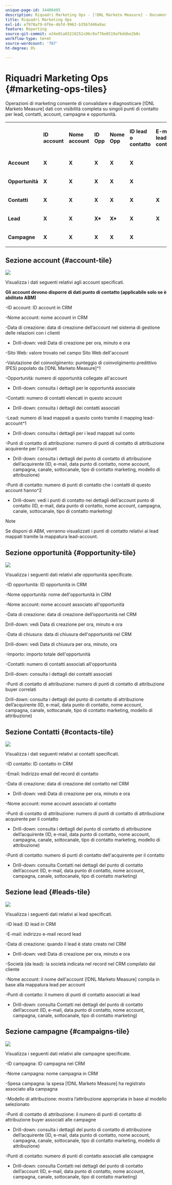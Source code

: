 ```yaml
---
unique-page-id: 34406495
description: Riquadri Marketing Ops - [!DNL Marketo Measure] - Documentazione del prodotto
title: Riquadri Marketing Ops
exl-id: e7978a79-6f6e-4bfd-9962-b35b7d46a9ac
feature: Reporting
source-git-commit: e24e01a03218252c06c9a776e0519afbddbe2b8c
workflow-type: tm+mt
source-wordcount: '767'
ht-degree: 0%

---
```


# Riquadri Marketing Ops {#marketing-ops-tiles}

Operazioni di marketing consente di convalidare e diagnosticare [!DNL Marketo Measure] dati con visibilità completa su singoli punti di contatto per lead, contatti, account, campagne e opportunità.

<table> 
 <colgroup> 
  <col> 
  <col> 
  <col> 
  <col> 
  <col> 
  <col> 
  <col> 
  <col> 
  <col> 
  <col> 
  <col> 
  <col> 
  <col> 
 </colgroup> 
 <tbody> 
  <tr> 
   <td><br></td> 
   <td><p><strong>ID account</strong></p></td> 
   <td><p><strong>Nome account</strong></p></td> 
   <td><p><strong>ID Opp</strong></p></td> 
   <td><p><strong>Nome Opp</strong></p></td> 
   <td><p><strong>ID lead o contatto</strong></p></td> 
   <td><p><strong>E-mail lead o contatto</strong></p></td> 
   <td><p><strong>ID campagna</strong></p></td> 
   <td><p><strong>Opp Won</strong></p></td> 
   <td><p><strong>Data creazione Opp</strong></p></td> 
   <td><p><strong>Data chiusura Opp</strong></p></td> 
   <td><p><strong>Data punto di contatto</strong></p></td> 
   <td><p><strong>Modello di attribuzione</strong></p></td> 
  </tr> 
  <tr> 
   <td><p><strong>Account</strong></p></td> 
   <td><strong>X</strong></td> 
   <td><strong>X</strong></td> 
   <td><strong>X</strong></td> 
   <td><strong>X</strong></td> 
   <td><strong>X</strong></td> 
   <td><br></td> 
   <td><strong>X</strong></td> 
   <td><strong>X</strong></td> 
   <td><strong>X</strong></td> 
   <td><strong>X</strong></td> 
   <td><strong>X</strong></td> 
   <td><strong>X</strong></td> 
  </tr> 
  <tr> 
   <td><p><strong>Opportunità</strong></p></td> 
   <td><strong>X</strong></td> 
   <td><strong>X</strong></td> 
   <td><strong>X</strong></td> 
   <td><strong>X</strong></td> 
   <td><strong>X</strong></td> 
   <td><br></td> 
   <td><strong>X</strong></td> 
   <td><strong>X</strong></td> 
   <td><strong>X</strong></td> 
   <td><strong>X</strong></td> 
   <td><strong>X</strong></td> 
   <td><strong>X</strong></td> 
  </tr> 
  <tr> 
   <td><p><strong>Contatti</strong></p></td> 
   <td><strong>X</strong></td> 
   <td><strong>X</strong></td> 
   <td><strong>X</strong></td> 
   <td><strong>X</strong></td> 
   <td><strong>X</strong></td> 
   <td><strong>X</strong></td> 
   <td><strong>X</strong></td> 
   <td><strong>X</strong></td> 
   <td><strong>X</strong></td> 
   <td><strong>X</strong></td> 
   <td><strong>X</strong></td> 
   <td><strong>X</strong></td> 
  </tr> 
  <tr> 
   <td><p><strong>Lead</strong></p></td> 
   <td><strong>X</strong></td> 
   <td><strong>X</strong></td> 
   <td><strong>X*</strong></td> 
   <td><strong>X*</strong></td> 
   <td><strong>X</strong></td> 
   <td><strong>X</strong></td> 
   <td><strong>X</strong></td> 
   <td><strong>X*</strong></td> 
   <td><strong>X*</strong></td> 
   <td><strong>X*</strong></td> 
   <td><strong>X</strong></td> 
   <td><strong>X</strong></td> 
  </tr> 
  <tr> 
   <td><p><strong>Campagne</strong></p></td> 
   <td><strong>X</strong></td> 
   <td><strong>X</strong></td> 
   <td><strong>X</strong></td> 
   <td><strong>X</strong></td> 
   <td><strong>X</strong></td> 
   <td><br></td> 
   <td><strong>X</strong></td> 
   <td><strong>X</strong></td> 
   <td><strong>X</strong></td> 
   <td><strong>X</strong></td> 
   <td><strong>X</strong></td> 
   <td><strong>X</strong></td> 
  </tr> 
 </tbody> 
</table>

## Sezione account {#account-tile}

![](assets/one-1.png)

Visualizza i dati seguenti relativi agli account specificati.

**Gli account devono disporre di dati punto di contatto (applicabile solo se è abilitato ABM)**

-ID account: ID account in CRM

-Nome account: nome account in CRM

-Data di creazione: data di creazione dell’account nel sistema di gestione delle relazioni con i clienti

* Drill-down: vedi Data di creazione per ora, minuto e ora

-Sito Web: valore trovato nel campo Sito Web dell&#39;account

-Valutazione del coinvolgimento: punteggio di coinvolgimento predittivo (PES) popolato da [!DNL Marketo Measure]^1

-Opportunità: numero di opportunità collegate all&#39;account

* Drill-down: consulta i dettagli per le opportunità associate

-Contatti: numero di contatti elencati in questo account

* Drill-down: consulta i dettagli dei contatti associati

-Lead: numero di lead mappati a questo conto tramite il mapping lead-account^1

* Drill-down: consulta i dettagli per i lead mappati sul conto

-Punti di contatto di attribuzione: numero di punti di contatto di attribuzione acquirente per l&#39;account

* Drill-down: consulta i dettagli del punto di contatto di attribuzione dell’acquirente (ID, e-mail, data punto di contatto, nome account, campagna, canale, sottocanale, tipo di contatto marketing, modello di attribuzione)

-Punti di contatto: numero di punti di contatto che i contatti di questo account hanno^2

* Drill-down: vedi i punti di contatto nei dettagli dell’account punto di contatto (ID, e-mail, data punto di contatto, nome account, campagna, canale, sottocanale, tipo di contatto marketing)

>[!NOTE]
>
>Se disponi di ABM, verranno visualizzati i punti di contatto relativi ai lead mappati tramite la mappatura lead-account.

## Sezione opportunità {#opportunity-tile}

![](assets/two-1.png)

Visualizza i seguenti dati relativi alle opportunità specificate.

-ID opportunità: ID opportunità in CRM

-Nome opportunità: nome dell&#39;opportunità in CRM

-Nome account: nome account associato all&#39;opportunità

-Data di creazione: data di creazione dell’opportunità nel CRM

Drill-down: vedi Data di creazione per ora, minuto e ora

-Data di chiusura: data di chiusura dell&#39;opportunità nel CRM

Drill-down: vedi Data di chiusura per ora, minuto, ora

-Importo: importo totale dell&#39;opportunità

-Contatti: numero di contatti associati all&#39;opportunità

Drill-down: consulta i dettagli dei contatti associati

-Punti di contatto di attribuzione: numero di punti di contatto di attribuzione buyer correlati

Drill-down: consulta i dettagli del punto di contatto di attribuzione dell’acquirente (ID, e-mail, data punto di contatto, nome account, campagna, canale, sottocanale, tipo di contatto marketing, modello di attribuzione)

## Sezione Contatti {#contacts-tile}

![](assets/three-1.png)

Visualizza i dati seguenti relativi ai contatti specificati.

-ID contatto: ID contatto in CRM

-Email: Indirizzo email del record di contatto

-Data di creazione: data di creazione del contatto nel CRM

* Drill-down: vedi Data di creazione per ora, minuto e ora

-Nome account: nome account associato al contatto

-Punti di contatto di attribuzione: numero di punti di contatto di attribuzione acquirente per il contatto

* Drill-down: consulta i dettagli del punto di contatto di attribuzione dell’acquirente (ID, e-mail, data punto di contatto, nome account, campagna, canale, sottocanale, tipo di contatto marketing, modello di attribuzione)

-Punti di contatto: numero di punti di contatto dell&#39;acquirente per il contatto

* Drill-down: consulta Contatti nei dettagli del punto di contatto dell’account (ID, e-mail, data punto di contatto, nome account, campagna, canale, sottocanale, tipo di contatto marketing)

## Sezione lead {#leads-tile}

![](assets/four-1.png)

Visualizza i seguenti dati relativi ai lead specificati.

-ID lead: ID lead in CRM

-E-mail: indirizzo e-mail record lead

-Data di creazione: quando il lead è stato creato nel CRM

* Drill-down: vedi Data di creazione per ora, minuto e ora

-Società (da lead): la società indicata nel record nel CRM compilato dal cliente

-Nome account: il nome dell&#39;account [!DNL Marketo Measure] compila in base alla mappatura lead per account

-Punti di contatto: il numero di punti di contatto associati ai lead

* Drill-down: consulta Contatti nei dettagli del punto di contatto dell’account (ID, e-mail, data punto di contatto, nome account, campagna, canale, sottocanale, tipo di contatto marketing)

## Sezione campagne {#campaigns-tile}

![](assets/five-1.png)

Visualizza i seguenti dati relativi alle campagne specificate.

-ID campagna: ID campagna nel CRM

-Nome campagna: nome campagna in CRM

-Spesa campagna: la spesa [!DNL Marketo Measure] ha registrato associato alla campagna

-Modello di attribuzione: mostra l’attribuzione appropriata in base al modello selezionato

-Punti di contatto di attribuzione: il numero di punti di contatto di attribuzione buyer associati alle campagne

* Drill-down: consulta i dettagli del punto di contatto di attribuzione dell’acquirente (ID, e-mail, data punto di contatto, nome account, campagna, canale, sottocanale, tipo di contatto marketing, modello di attribuzione)

-Punti di contatto: numero di punti di contatto associati alle campagne

* Drill-down: consulta Contatti nei dettagli del punto di contatto dell’account (ID, e-mail, data punto di contatto, nome account, campagna, canale, sottocanale, tipo di contatto marketing)
